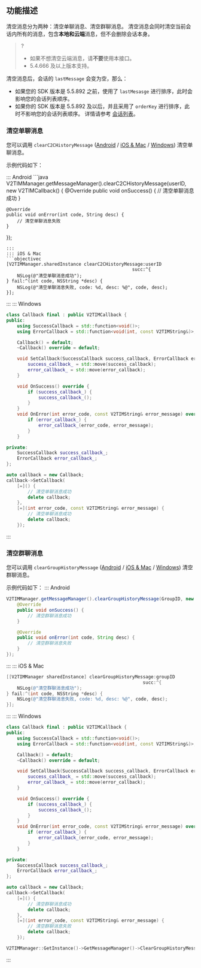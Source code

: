 ## 功能描述
清空消息分为两种：清空单聊消息、清空群聊消息。
清空消息会同时清空当前会话内所有的消息，包含**本地和云端**消息，但不会删除会话本身。

> ?
> - 如果不想清空云端消息，请**不要**使用本接口。
> - 5.4.666 及以上版本支持。

清空消息后，会话的 `lastMessage` 会变为空，那么：
* 如果您的 SDK 版本是 5.5.892 之前，使用了 `lastMesasge` 进行排序，此时会影响您的会话列表顺序。
* 如果你的 SDK 版本是 5.5.892 及以后，并且采用了 `orderKey` 进行排序，此时不影响您的会话列表顺序。
详情请参考 [会话列表](https://intl.cloud.tencent.com/document/product/1047/48326)。

### 清空单聊消息

您可以调用 `clearC2CHistoryMessage` ([Android](https://im.sdk.qcloud.com/doc/en/classcom_1_1tencent_1_1imsdk_1_1v2_1_1V2TIMMessageManager.html#a29aa6e75c2238c35cc609bef0e5a46ce) / [iOS & Mac](https://im.sdk.qcloud.com/doc/en/categoryV2TIMManager_07Message_08.html#a005c7767172d9a3980974b68c780c33b) / [Windows](https://im.sdk.qcloud.com/doc/en/classV2TIMMessageManager.html#aade0f8d9a53a87473990714f17a297bc)) 清空单聊消息。


示例代码如下：

<dx-tabs>
::: Android
```java
V2TIMManager.getMessageManager().clearC2CHistoryMessage(userID, new V2TIMCallback() {
	@Override
	public void onSuccess() {
		// 清空单聊消息成功
	}

	@Override
	public void onError(int code, String desc) {
		// 清空单聊消息失败
	}
});
```
:::
::: iOS & Mac
```objectivec
[V2TIMManager.sharedInstance clearC2CHistoryMessage:userID
                                               succ:^{
    NSLog(@"清空单聊消息成功");
} fail:^(int code, NSString *desc) {
    NSLog(@"清空单聊消息失败, code: %d, desc: %@", code, desc);
}];
```
:::
::: Windows
```cpp
class Callback final : public V2TIMCallback {
public:
    using SuccessCallback = std::function<void()>;
    using ErrorCallback = std::function<void(int, const V2TIMString&)>;

    Callback() = default;
    ~Callback() override = default;

    void SetCallback(SuccessCallback success_callback, ErrorCallback error_callback) {
        success_callback_ = std::move(success_callback);
        error_callback_ = std::move(error_callback);
    }

    void OnSuccess() override {
        if (success_callback_) {
            success_callback_();
        }
    }
    void OnError(int error_code, const V2TIMString& error_message) override {
        if (error_callback_) {
            error_callback_(error_code, error_message);
        }
    }

private:
    SuccessCallback success_callback_;
    ErrorCallback error_callback_;
};

auto callback = new Callback;
callback->SetCallback(
    [=]() {
        // 清空单聊消息成功
        delete callback;
    },
    [=](int error_code, const V2TIMString& error_message) {
        // 清空单聊消息成功
        delete callback;
    });
```
:::
</dx-tabs>


### 清空群聊消息

您可以调用 `clearGroupHistoryMessage` ([Android](https://im.sdk.qcloud.com/doc/en/classcom_1_1tencent_1_1imsdk_1_1v2_1_1V2TIMMessageManager.html#a6e1a1dce441243d0bd5ac2f8bcecb3d9) / [iOS & Mac](https://im.sdk.qcloud.com/doc/en/categoryV2TIMManager_07Message_08.html#a16c01c19a285e2bd11443c868c8256e6) / [Windows](https://im.sdk.qcloud.com/doc/en/classV2TIMMessageManager.html#a1207155633e3deb59616d4deb779d1eb)) 清空群聊消息。


示例代码如下：
<dx-tabs>
::: Android
```java
V2TIMManager.getMessageManager().clearGroupHistoryMessage(GroupID, new V2TIMCallback() {
	@Override
	public void onSuccess() {
		// 清空群聊消息成功
	}

	@Override
	public void onError(int code, String desc) {
		// 清空群聊消息失败
	}
});
```
:::
::: iOS & Mac
```objectivec
[[V2TIMManager sharedInstance] clearGroupHistoryMessage:groupID
                                                   succ:^{
    NSLog(@"清空群聊消息成功");
} fail:^(int code, NSString *desc) {
    NSLog(@"清空群聊消息失败, code: %d, desc: %@", code, desc);
}];
```
:::
::: Windows
```cpp
class Callback final : public V2TIMCallback {
public:
    using SuccessCallback = std::function<void()>;
    using ErrorCallback = std::function<void(int, const V2TIMString&)>;

    Callback() = default;
    ~Callback() override = default;

    void SetCallback(SuccessCallback success_callback, ErrorCallback error_callback) {
        success_callback_ = std::move(success_callback);
        error_callback_ = std::move(error_callback);
    }

    void OnSuccess() override {
        if (success_callback_) {
            success_callback_();
        }
    }
    void OnError(int error_code, const V2TIMString& error_message) override {
        if (error_callback_) {
            error_callback_(error_code, error_message);
        }
    }

private:
    SuccessCallback success_callback_;
    ErrorCallback error_callback_;
};

auto callback = new Callback;
callback->SetCallback(
    [=]() {
        // 清空群聊消息成功
        delete callback;
    },
    [=](int error_code, const V2TIMString& error_message) {
        // 清空群聊消息失败
        delete callback;
    });

V2TIMManager::GetInstance()->GetMessageManager()->ClearGroupHistoryMessage(groupID, callback);
```
:::
</dx-tabs>

